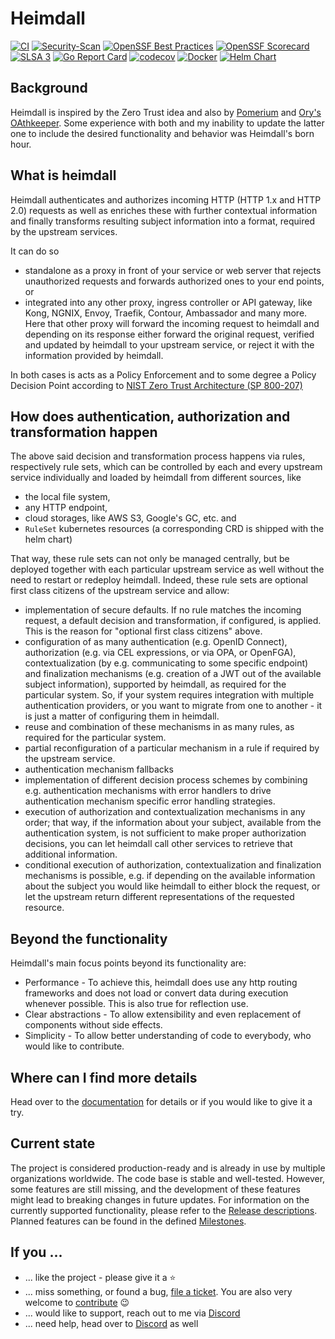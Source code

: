 # Heimdall
[![CI](https://github.com/dadrus/heimdall/actions/workflows/ci.yaml/badge.svg?branch=main)](https://github.com/dadrus/heimdall/actions/workflows/ci.yml)
[![Security-Scan](https://github.com/dadrus/heimdall/actions/workflows/security.yaml/badge.svg)](https://github.com/dadrus/heimdall/actions/workflows/security.yml)
[![OpenSSF Best Practices](https://www.bestpractices.dev/projects/7738/badge)](https://www.bestpractices.dev/projects/7738)
[![OpenSSF Scorecard](https://api.securityscorecards.dev/projects/github.com/dadrus/heimdall/badge)](https://securityscorecards.dev/viewer/?uri=github.com/dadrus/heimdall)
[![SLSA 3](https://slsa.dev/images/gh-badge-level3.svg)](https://slsa.dev)
[![Go Report Card](https://goreportcard.com/badge/github.com/dadrus/heimdall)](https://goreportcard.com/report/github.com/dadrus/heimdall)
[![codecov](https://codecov.io/gh/dadrus/heimdall/branch/main/graph/badge.svg)](https://codecov.io/gh/dadrus/heimdall)
[![Docker](https://img.shields.io/docker/v/dadrus/heimdall/latest?color=lightblue&label=docker&logo=docker)](https://hub.docker.com/r/dadrus/heimdall)
[![Helm Chart](https://img.shields.io/badge/dynamic/yaml.svg?label=helm%20chart&url=https://dadrus.github.io/heimdall/charts/index.yaml&query=$.entries.heimdall[0].version&logo=helm&logoColor=white)](https://github.com/dadrus/heimdall/tree/main/charts/heimdall)

## Background

Heimdall is inspired by the Zero Trust idea and also by [Pomerium](https://www.pomerium.com/docs) and [Ory's OAthkeeper](https://www.ory.sh/docs/oathkeeper). Some experience with both and my inability to update the latter one to include the desired functionality and behavior was Heimdall's born hour. 

## What is heimdall

Heimdall authenticates and authorizes incoming HTTP (HTTP 1.x and HTTP 2.0) requests as well as enriches these with further contextual information and finally transforms resulting subject information into a format, required by the upstream services.

It can do so 
* standalone as a proxy in front of your service or web server that rejects unauthorized requests and forwards authorized ones to your end points, or 
* integrated into any other proxy, ingress controller or API gateway, like Kong, NGNIX, Envoy, Traefik, Contour, Ambassador and many more. Here that other proxy will forward the incoming request to heimdall and depending on its response either forward the original request, verified and updated by heimdall to your upstream service, or reject it with the information provided by heimdall.

In both cases is acts as a Policy Enforcement and to some degree a Policy Decision Point according to  [NIST Zero Trust Architecture (SP 800-207)](https://doi.org/10.6028/NIST.SP.800-207)

## How does authentication, authorization and transformation happen

The above said decision and transformation process happens via rules, respectively rule sets, which can be controlled by each and every upstream service individually and loaded by heimdall from different sources, like

* the local file system,
* any HTTP endpoint,
* cloud storages, like AWS S3, Google's GC, etc. and
* `RuleSet` kubernetes resources (a corresponding CRD is shipped with the helm chart)

That way, these rule sets can not only be managed centrally, but be deployed together with each particular upstream service as well without the need to restart or redeploy heimdall. Indeed, these rule sets are optional first class citizens of the upstream service and allow:

* implementation of secure defaults. If no rule matches the incoming request, a default decision and transformation, if configured, is applied. This is the reason for "optional first class citizens" above.
* configuration of as many authentication (e.g. OpenID Connect), authorization (e.g. via CEL expressions, or via OPA, or OpenFGA), contextualization (by e.g. communicating to some specific endpoint) and finalization mechanisms (e.g. creation of a JWT out of the available subject information), supported by heimdall, as required for the particular system. So, if your system requires integration with multiple authentication providers, or you want to migrate from one to another - it is just a matter of configuring them in heimdall.
* reuse and combination of these mechanisms in as many rules, as  required for the particular system.
* partial reconfiguration of a particular mechanism in a rule if required by the upstream service.
* authentication mechanism fallbacks
* implementation of different decision process schemes by combining e.g. authentication mechanisms with error handlers to drive authentication mechanism specific error handling strategies.
* execution of authorization and contextualization mechanisms in any order; that way, if the information about your subject, available from the authentication system, is not sufficient to make proper authorization decisions, you can let heimdall call other services to retrieve that additional information.
* conditional execution of authorization, contextualization and finalization mechanisms is possible, e.g. if depending on the available information about the subject you would like heimdall to either block the request, or let the upstream return different representations of the requested resource.

## Beyond the functionality

Heimdall's main focus points beyond its functionality are:
* Performance - To achieve this, heimdall does use any http routing frameworks and does not load or convert data during execution whenever possible. This is also true for reflection use.
* Clear abstractions - To allow extensibility and even replacement of components without side effects.
* Simplicity - To allow better understanding of code to everybody, who would like to contribute.

## Where can I find more details

Head over to the [documentation](https://dadrus.github.io/heimdall/) for details or if you would like to give it a try.

## Current state

The project is considered production-ready and is already in use by multiple organizations worldwide. The code base is stable and well-tested. However, some features are still missing, and the development of these features might lead to breaking changes in future updates. For information on the currently supported functionality, please refer to the [Release descriptions](https://github.com/dadrus/heimdall/releases). Planned features can be found in the defined [Milestones](https://github.com/dadrus/heimdall/milestones).


## If you ...

* ... like the project - please give it a :star:
* ... miss something, or found a bug, [file a ticket](https://github.com/dadrus/heimdall/issues). You are also very welcome to [contribute](CONTRIBUTING.md) :wink:
* ... would like to support, reach out to me via [Discord](https://discord.gg/qQgg8xKuyb)
* ... need help, head over to [Discord](https://discord.gg/qQgg8xKuyb) as well
